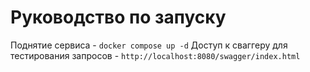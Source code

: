 # Руководство по запуску

Поднятие сервиса - `docker compose up -d`
Доступ к сваггеру для тестирования запросов - `http://localhost:8080/swagger/index.html`

